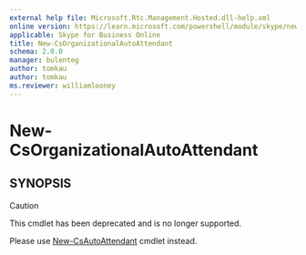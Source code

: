 ```yaml
---
external help file: Microsoft.Rtc.Management.Hosted.dll-help.xml
online version: https://learn.microsoft.com/powershell/module/skype/new-csorganizationalautoattendant
applicable: Skype for Business Online
title: New-CsOrganizationalAutoAttendant
schema: 2.0.0
manager: bulenteg
author: tomkau
author: tomkau
ms.reviewer: williamlooney
---
```


# New-CsOrganizationalAutoAttendant

## SYNOPSIS
> [!CAUTION]
> This cmdlet has been deprecated and is no longer supported.
> 
> Please use [New-CsAutoAttendant](New-CsAutoAttendant.md) cmdlet instead.

